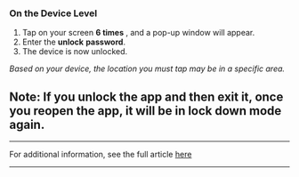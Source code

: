 ### On the Device Level

  1. Tap on your screen **6 times** , and a pop-up window will appear.
  2. Enter the **unlock** **password**.
  3. The device is now unlocked. 



_Based on your device, the location you must tap may be in a specific area._

Note: If you unlock the app and then exit it, once you reopen the app, it will be in lock down mode again.   
---  
  
* * *

For additional information, see the full article [here](https://support.optisigns.com/hc/en-us/articles/30310366838803)

---

